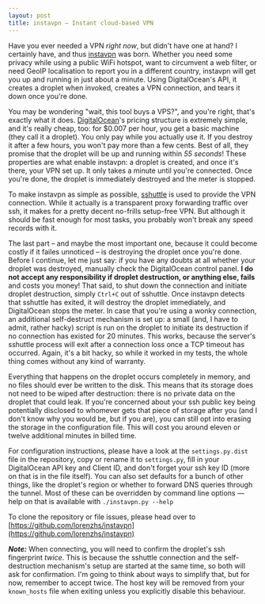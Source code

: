 ```yaml
---
layout: post
title: instavpn — Instant cloud-based VPN
---
```


Have you ever needed a VPN *right now*, but didn't have one at hand? I certainly have, and thus [instavpn](https://github.com/lorenzhs/instavpn) was born. Whether you need some privacy while using a public WiFi hotspot, want to circumvent a web filter, or need GeoIP localisation to report you in a different country, instavpn will get you up and running in just about a minute. Using DigitalOcean's API, it creates a droplet when invoked, creates a VPN connection, and tears it down once you're done.

You may be wondering "wait, this tool buys a VPS?", and you're right, that's exactly what it does. [DigitalOcean](https://digitalocean.com)'s pricing structure is extremely simple, and it's really cheap, too: for $0.007 per hour, you get a basic machine (they call it a droplet). You only pay while you actually use it. If you destroy it after a few hours, you won't pay more than a few cents. Best of all, they promise that the droplet will be up and running within *55 seconds*! These properties are what enable instavpn: a droplet is created, and once it's there, your VPN set up. It only takes a minute until you're connected. Once you're done, the droplet is immediately destroyed and the meter is stopped.

To make instavpn as simple as possible, [sshuttle](https://github.com/apenwarr/sshuttle) is used to provide the VPN connection. While it actually is a transparent proxy forwarding traffic over ssh, it makes for a pretty decent no-frills setup-free VPN. But although it should be fast enough for most tasks, you probably won't break any speed records with it.

The last part – and maybe the most important one, because it could become costly if it failes unnoticed – is destroying the droplet once you're done. Before I continue, let me just say: if you have any doubts at all whether your droplet was destroyed, manually check the DigitalOcean control panel. **I do not accept any responsibility if droplet destruction, or anything else, fails** and costs you money! That said, to shut down the connection and initiate droplet destruction, simply `Ctrl+C` out of sshuttle. Once instavpn detects that sshuttle has exited, it will destroy the droplet immediately, and DigitalOcean stops the meter. In case that you're using a wonky connection, an additional self-destruct mechanism is set up: a small (and, I have to admit, rather hacky) script is run on the droplet to initiate its destruction if no connection has existed for 20 minutes. This works, because the server's sshuttle process will exit after a connection loss once a TCP timeout has occurred. Again, it's a bit hacky, so while it worked in my tests, the whole thing comes without any kind of warranty.

Everything that happens on the droplet occurs completely in memory, and no files should ever be written to the disk. This means that its storage does not need to be wiped after destruction: there is no private data on the droplet that could leak. If you're concerned about your ssh public key being potentially disclosed to whomever gets that piece of storage after you (and I don't know why you would be, but if you are), you can still opt into erasing the storage in the configuration file. This will cost you around eleven or twelve additional minutes in billed time.

For configuration instructions, please have a look at the `settings.py.dist` file in the repository, copy or rename it to `settings.py`, fill in your DigitalOcean API key and Client ID, and don't forget your ssh key ID (more on that is in the file itself). You can also set defaults for a bunch of other things, like the droplet's region or whether to forward DNS queries through the tunnel. Most of these can be overridden by command line options — help on that is available with `./instavpn.py --help`

To clone the repository or file issues, please head over to [https://github.com/lorenzhs/instavpn](https://github.com/lorenzhs/instavpn)

***Note:*** When connecting, you will need to confirm the droplet's ssh fingerprint *twice*. This is because the sshuttle connection and the self-destruction mechanism's setup are started at the same time, so both will ask for confirmation. I'm going to think about ways to simplify that, but for now, remember to accept twice. The host key will be removed from your `known_hosts` file when exiting unless you explicitly disable this behaviour.